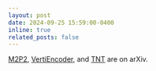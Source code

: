 ```yaml
---
layout: post
date: 2024-09-25 15:59:00-0400
inline: true
related_posts: false
---
```


[M2P2](https://arxiv.org/abs/2410.01105), [VertiEncoder](https://arxiv.org/abs/2409.11570), and [TNT](https://arxiv.org/abs/2409.17479) are on arXiv.